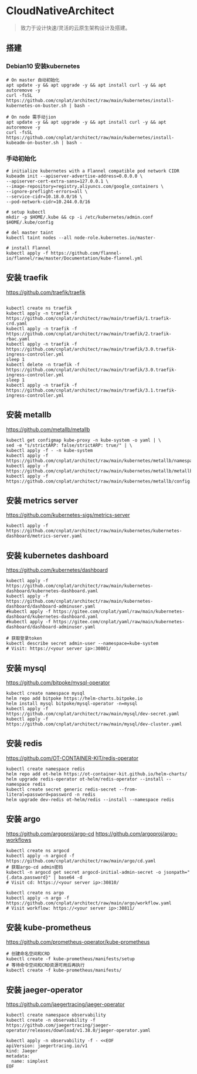 # CloudNativeArchitect

> 致力于设计快速/灵活的云原生架构设计及搭建。

## 搭建

### Debian10 安装kubernetes

```
# On master 自动初始化
apt update -y && apt upgrade -y && apt install curl -y && apt autoremove -y
curl -fsSL https://github.com/cnplat/architect/raw/main/kubernetes/install-kubernetes-on-buster.sh | bash - 

# On node 需手动jion
apt update -y && apt upgrade -y && apt install curl -y && apt autoremove -y
curl -fsSL https://github.com/cnplat/architect/raw/main/kubernetes/install-kubeadm-on-buster.sh | bash - 
```

### 手动初始化

```
# initialize kubernetes with a Flannel compatible pod network CIDR
kubeadm init --apiserver-advertise-address=0.0.0.0 \
--apiserver-cert-extra-sans=127.0.0.1 \
--image-repository=registry.aliyuncs.com/google_containers \
--ignore-preflight-errors=all \
--service-cidr=10.18.0.0/16 \
--pod-network-cidr=10.244.0.0/16

# setup kubectl
mkdir -p $HOME/.kube && cp -i /etc/kubernetes/admin.conf $HOME/.kube/config

# del master taint
kubectl taint nodes --all node-role.kubernetes.io/master-

# install Flannel
kubectl apply -f https://github.com/flannel-io/flannel/raw/master/Documentation/kube-flannel.yml
```

## 安装 traefik

https://github.com/traefik/traefik

```shell

kubectl create ns traefik
kubectl apply -n traefik -f https://github.com/cnplat/architect/raw/main/traefik/1.traefik-crd.yaml
kubectl apply -n traefik -f https://github.com/cnplat/architect/raw/main/traefik/2.traefik-rbac.yaml
kubectl apply -n traefik -f https://github.com/cnplat/architect/raw/main/traefik/3.0.traefik-ingress-controller.yml
sleep 1
kubectl delete -n traefik -f https://github.com/cnplat/architect/raw/main/traefik/3.0.traefik-ingress-controller.yml
sleep 1
kubectl apply -n traefik -f https://github.com/cnplat/architect/raw/main/traefik/3.1.traefik-ingress-controller.yml
```

## 安装 metallb

https://github.com/metallb/metallb

```
kubectl get configmap kube-proxy -n kube-system -o yaml | \
sed -e "s/strictARP: false/strictARP: true/" | \
kubectl apply -f - -n kube-system
kubectl apply -f https://github.com/cnplat/architect/raw/main/kubernetes/metallb/namespace.yaml
kubectl apply -f https://github.com/cnplat/architect/raw/main/kubernetes/metallb/metallb.yaml
kubectl apply -f https://github.com/cnplat/architect/raw/main/kubernetes/metallb/config.yaml
```

## 安装 metrics server

https://github.com/kubernetes-sigs/metrics-server

```
kubectl apply -f https://github.com/cnplat/architect/raw/main/kubernetes/kubernetes-dashboard/metrics-server.yaml
```

## 安装 kubernetes dashboard

https://github.com/kubernetes/dashboard

```shell
kubectl apply -f https://github.com/cnplat/architect/raw/main/kubernetes-dashboard/kubernetes-dashboard.yaml
kubectl apply -f https://github.com/cnplat/architect/raw/main/kubernetes-dashboard/dashboard-adminuser.yaml
#kubectl apply -f https://gitee.com/cnplat/yaml/raw/main/kubernetes-dashboard/kubernetes-dashboard.yaml
#kubectl apply -f https://gitee.com/cnplat/yaml/raw/main/kubernetes-dashboard/dashboard-adminuser.yaml

# 获取登录token
kubectl describe secret admin-user --namespace=kube-system
# Visit: https://<your server ip>:30801/
```

## 安装 mysql

https://github.com/bitpoke/mysql-operator

```shell
kubectl create namespace mysql
helm repo add bitpoke https://helm-charts.bitpoke.io
helm install mysql bitpoke/mysql-operator -n=mysql
kubectl apply -f https://github.com/cnplat/architect/raw/main/mysql/dev-secret.yaml
kubectl apply -f https://github.com/cnplat/architect/raw/main/mysql/dev-cluster.yaml
```

## 安装 redis

https://github.com/OT-CONTAINER-KIT/redis-operator

```shell
kubectl create namespace redis
helm repo add ot-helm https://ot-container-kit.github.io/helm-charts/
helm upgrade redis-operator ot-helm/redis-operator --install --namespace redis
kubectl create secret generic redis-secret --from-literal=password=password -n redis
helm upgrade dev-redis ot-helm/redis --install --namespace redis
```

## 安装 argo

https://github.com/argoproj/argo-cd
https://github.com/argoproj/argo-workflows

```shell
kubectl create ns argocd
kubectl apply -n argocd -f https://github.com/cnplat/architect/raw/main/argo/cd.yaml
# 获取argo-cd admin密码
kubectl -n argocd get secret argocd-initial-admin-secret -o jsonpath="{.data.password}" | base64 -d
# Visit cd: https://<your server ip>:30810/

kubectl create ns argo
kubectl apply -n argo -f https://github.com/cnplat/architect/raw/main/argo/workflow.yaml
# Visit workflow: https://<your server ip>:30811/
```

## 安装 kube-prometheus

https://github.com/prometheus-operator/kube-prometheus

```
# 创建命名空间和CRD
kubectl create -f kube-prometheus/manifests/setup
# 等待命令空间和CRD资源可用后再执行
kubectl create -f kube-prometheus/manifests/
```

## 安装 jaeger-operator

https://github.com/jaegertracing/jaeger-operator

```
kubectl create namespace observability
kubectl create -n observability -f https://github.com/jaegertracing/jaeger-operator/releases/download/v1.38.0/jaeger-operator.yaml

kubectl apply -n observability -f - <<EOF
apiVersion: jaegertracing.io/v1
kind: Jaeger
metadata:
  name: simplest
EOF
```